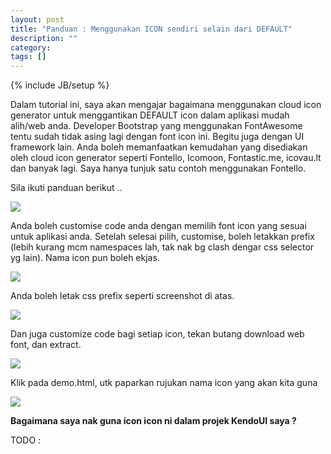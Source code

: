 ```yaml
---
layout: post
title: "Panduan : Menggunakan ICON sendiri selain dari DEFAULT"
description: ""
category: 
tags: []
---
```

{% include JB/setup %}


Dalam tutorial ini, saya akan mengajar bagaimana menggunakan cloud icon generator untuk menggantikan DEFAULT
icon dalam aplikasi mudah alih/web anda. Developer Bootstrap yang menggunakan FontAwesome tentu sudah tidak asing lagi
dengan font icon ini. Begitu juga dengan UI framework lain. Anda boleh memanfaatkan kemudahan yang disediakan oleh
cloud icon generator seperti Fontello, Icomoon, Fontastic.me, icovau.lt dan banyak lagi. Saya hanya tunjuk satu contoh
menggunakan Fontello. 

Sila ikuti panduan berikut .. 

<img src="{{ASSET_PATH}}/images/fontello.png"/>


Anda boleh customise code anda dengan memilih font icon yang sesuai untuk aplikasi anda. Setelah selesai pilih,
customise, boleh letakkan prefix (lebih kurang mcm namespaces lah, tak nak bg clash dengar css selector yg lain).
Nama icon pun boleh ekjas. 

<img src="{{ASSET_PATH}}/images/font1.png"/>

Anda boleh letak css prefix seperti screenshot di atas. 

<img src="{{ASSET_PATH}}/images/font3.png"/>

Dan juga customize code bagi setiap icon, tekan butang download web font, dan extract. 

<img src="{{ASSET_PATH}}/images/font4.png"/>

Klik pada demo.html, utk paparkan rujukan nama icon yang akan kita guna

<img src="{{ASSET_PATH}}/images/font5.png"/>


**Bagaimana saya nak guna icon icon ni dalam projek KendoUI saya ?**

TODO : 



